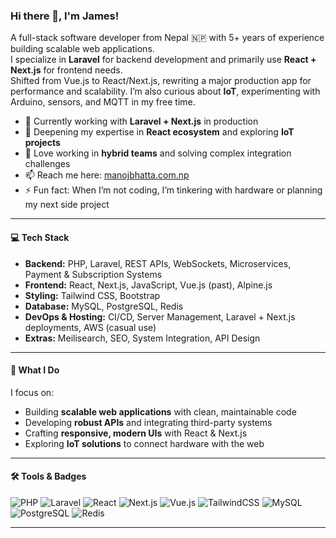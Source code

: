### Hi there 👋, I'm James!

A full-stack software developer from Nepal 🇳🇵 with 5+ years of experience building scalable web applications.  
I specialize in **Laravel** for backend development and primarily use **React + Next.js** for frontend needs.  
Shifted from Vue.js to React/Next.js, rewriting a major production app for performance and scalability.
I’m also curious about **IoT**, experimenting with Arduino, sensors, and MQTT in my free time.

- 🔭 Currently working with **Laravel + Next.js** in production  
- 🌱 Deepening my expertise in **React ecosystem** and exploring **IoT projects**  
- 👯 Love working in **hybrid teams** and solving complex integration challenges  
- 📫 Reach me here: [manojbhatta.com.np](https://manojbhatta.com.np)  
- ⚡ Fun fact: When I’m not coding, I’m tinkering with hardware or planning my next side project  

---

#### 💻 Tech Stack
- **Backend:** PHP, Laravel, REST APIs, WebSockets, Microservices, Payment & Subscription Systems  
- **Frontend:** React, Next.js, JavaScript, Vue.js (past), Alpine.js  
- **Styling:** Tailwind CSS, Bootstrap  
- **Database:** MySQL, PostgreSQL, Redis  
- **DevOps & Hosting:** CI/CD, Server Management, Laravel + Next.js deployments, AWS (casual use)  
- **Extras:** Meilisearch, SEO, System Integration, API Design  

---

#### 🚀 What I Do
I focus on:
- Building **scalable web applications** with clean, maintainable code  
- Developing **robust APIs** and integrating third-party systems  
- Crafting **responsive, modern UIs** with React & Next.js  
- Exploring **IoT solutions** to connect hardware with the web  

---

#### 🛠️ Tools & Badges
![PHP](https://img.shields.io/badge/-PHP-777?style=flat&logo=php&logoColor=white)
![Laravel](https://img.shields.io/badge/-Laravel-FF2D20?style=flat&logo=laravel&logoColor=white)
![React](https://img.shields.io/badge/-React-61DAFB?style=flat&logo=react&logoColor=white)
![Next.js](https://img.shields.io/badge/-Next.js-000?style=flat&logo=next.js&logoColor=white)
![Vue.js](https://img.shields.io/badge/-Vue.js-41B883?style=flat&logo=vue.js&logoColor=white)
![TailwindCSS](https://img.shields.io/badge/-TailwindCSS-38B2AC?style=flat&logo=tailwind-css&logoColor=white)
![MySQL](https://img.shields.io/badge/-MySQL-4479A1?style=flat&logo=mysql&logoColor=white)
![PostgreSQL](https://img.shields.io/badge/-PostgreSQL-336791?style=flat&logo=postgresql&logoColor=white)
![Redis](https://img.shields.io/badge/-Redis-DC382D?style=flat&logo=redis&logoColor=white)

---
